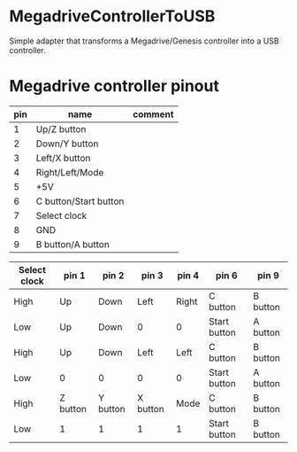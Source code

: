 MegadriveControllerToUSB
========================

Simple adapter that transforms a Megadrive/Genesis controller into a USB controller.

Megadrive controller pinout
===========================

pin | name                  | comment
----|-----------------------|--------
 1  | Up/Z button           | 
 2  | Down/Y button         |
 3  | Left/X button         |
 4  | Right/Left/Mode       | 
 5  | +5V                   | 
 6  | C button/Start button | 
 7  | Select clock          | 
 8  | GND                   | 
 9  | B button/A button     | 


Select clock |  pin 1   |  pin 2   |  pin 3   | pin 4 |    pin 6     | pin 9 
-------------|----------|----------|----------|-------|--------------|------
 High        | Up       | Down     | Left     | Right | C button     | B button
 Low         | Up       | Down     | 0        | 0     | Start button | A button
 High        | Up       | Down     | Left     | Left  | C button     | B button
 Low         | 0        | 0        | 0        | 0     | Start button | A button
 High        | Z button | Y button | X button | Mode  | C button     | B button
 Low         | 1        | 1        | 1        | 1     | Start button | B button
